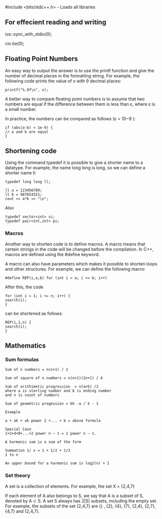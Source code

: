#include <bits/stdc++.h> - Loads all libraries

## For effecient reading and writing

ios::sync_with_stdio(0);

cin.tie(0);

## Floating Point Numbers

An easy way to output the answer is to use the printf function and give the
number of decimal places in the formatting string. For example, the following
code prints the value of x with 9 decimal places:

```
printf("%.9f\n", x);
```

A better way to compare floating point numbers is to assume that two
numbers are equal if the difference between them is less than ε, where ε is a
small number.

In practice, the numbers can be compared as follows (ε = 10−9
):

```
if (abs(a-b) < 1e-9) {
// a and b are equal
}
```

## Shortening code

Using the command typedef it is possible to give a shorter name to a datatype.
For example, the name long long is long, so we can define a shorter name ll:

```
typedef long long ll;

ll a = 123456789;
ll b = 987654321;
cout << a*b << "\n";
```

Also

```
typedef vector<int> vi;
typedef pair<int,int> pi;

```

### Macros

Another way to shorten code is to define macros. A macro means that certain
strings in the code will be changed before the compilation. In C++, macros are
defined using the #define keyword.

A macro can also have parameters which makes it possible to shorten loops
and other structures. For example, we can define the following macro:

```
#define REP(i,a,b) for (int i = a; i <= b; i++)
```

After this, the code

```
for (int i = 1; i <= n; i++) {
search(i);
}
```

can be shortened as follows:

```
REP(i,1,n) {
search(i);
}
```


## Mathematics

### Sum formulas

```
Sum of n numbers = n(n+1) / 2
```

```
Sum of square of n numbers = n(n+1)(2n+1) / 6
```

```
Sum of arithimetic progression  = n(a+b) /2
where a is starting number and b is ending number
and n is count of numbers
```

```
Sum of geometric progession = bk -a / k - 1

Example

a + ak + ak power 2 +... + b = above formula

Special Case
1+2+4+8+...+2 power n − 1 = 2 power n − 1.

```

```
A harmonic sum is a sum of the form

Summation 1/ x = 1 + 1/2 + 1/3
1 to n

An upper bound for a harmonic sum is log2(n) + 1

```


### Set theory

A set is a collection of elements. For example, the set
X = {2,4,7}

If each element of A also belongs to S, we say that A is a subset of S, denoted
by A ⊂ S. A set S always has 2|S|
subsets, including the empty set. For example,
the subsets of the set {2,4,7} are
{} , {2}, {4}, {7}, {2,4}, {2,7}, {4,7} and {2,4,7}.